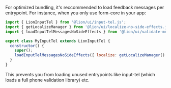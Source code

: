 For optimized bundling, it's reccommended to load feedback messages per entrypoint. For instance, when you only use form-core in your app:

```js
import { LionInputTel } from '@lion/ui/input-tel.js';
import { getLocalizeManager } from '@lion/ui/localize-no-side-effects.js';
import { loadInputTelMessagesNoSideEffects } from '@lion/ui/validate-messages-no-side-effects.js';

export class MyInputTel extends LionInputTel {
  constructor() {
    super();
    loadInputTelMessagesNoSideEffects({ localize: getLocalizeManager() });
  }
}
```

This prevents you from loading unused entrypoints like input-tel (which loads a full phone validation library) etc.
